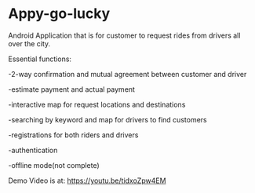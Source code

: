 # Appy-go-lucky

Android Application that is for customer to request rides from drivers all over the city.

Essential functions:

-2-way confirmation and mutual agreement between customer and driver

-estimate payment and actual payment

-interactive map for request locations and destinations

-searching by keyword and map for drivers to find customers

-registrations for both riders and drivers

-authentication

-offline mode(not complete)

Demo Video is at:
https://youtu.be/tidxoZpw4EM
